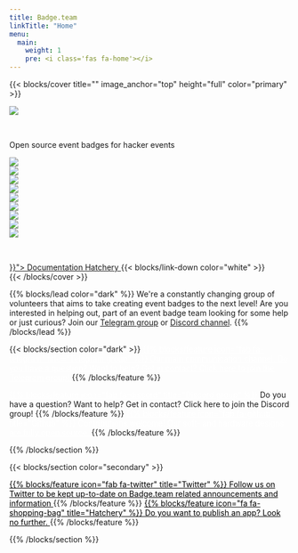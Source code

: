 ```yaml
---
title: Badge.team
linkTitle: "Home"
menu:
  main:
    weight: 1
    pre: <i class='fas fa-home'></i>
---
```


{{< blocks/cover title="" image_anchor="top" height="full" color="primary" >}}
<div class="mx-auto">
<img src="logo_white.svg" />
<p>&nbsp;</p>
<p class="font-weight-bold">Open source event badges for hacker events</p>
<div class="homepage_badges">
<div><a href="/docs/badges/mch2022/"><img src="/docs/badges/mch2022/mch2022.svg"/></a></div>
<div><a href="/docs/badges/sha2017/"><img src="/docs/badges/sha2017/sha2017.svg"/></a></div>
<div><a href="/docs/badges/hackerhotel-2020/"><img src="/docs/badges/hackerhotel-2020/hackerhotel2020.gif"/></a></div>
<div><a href="/docs/badges/hackerhotel-2019/"><img src="/docs/badges/hackerhotel-2019/hh2019.svg"/></a></div>
<div><a href="/docs/badges/campzone-2020/"><img src="/docs/badges/campzone-2020/cz2020.svg"/></a></div>
<div><a href="/docs/badges/campzone-2019/"><img src="/docs/badges/campzone-2019/cz2019.svg"/></a></div>
<div><a href="/docs/badges/disobey-2020/"><img src="/docs/badges/disobey-2020/badge.jpg"/></a></div>
<div><a href="/docs/badges/disobey-2019/"><img src="/docs/badges/disobey-2019/disobey2019.svg"/></a></div>
<div><a href="/docs/badges/eth0-2019/"><img src="/docs/badges/eth0-2019/eth0.svg"/></a></div>
</div>
<p>&nbsp;</p>
<a class="btn btn-lg btn-primary mr-3 mb-4" href="{{< relref "/docs" >}}">
Documentation <i class="fas fa-arrow-alt-circle-right ml-2"></i>
</a>
<a class="btn btn-lg btn-secondary mr-3 mb-4" href="https://hatchery.badge.team">
Hatchery <i class="fa fa-shopping-bag ml-2 "></i>
</a>
{{< blocks/link-down color="white" >}}
</div>
{{< /blocks/cover >}}


{{% blocks/lead color="dark" %}}
We're a constantly changing group of volunteers that aims to take creating event badges to the next level! Are you interested in helping out, part of an event badge team looking for some help or just curious? Join our [Telegram group](https://t.me/+StQpEWyhnb96Y88p) or [Discord channel](https://discord.gg/xuhw3Ws6BJ).
{{% /blocks/lead %}}


{{< blocks/section color="dark" >}}
<a href="https://t.me/+StQpEWyhnb96Y88p" style="color: #FFFFFF;">
{{% blocks/feature icon="fab fa-telegram" title="Telegram group" %}}
Our main communication channel. Do you have a question? Want to help? Get in contact? Click here to join the Telegram group!
</a>
{{% /blocks/feature %}}

<a href="https://discord.gg/xuhw3Ws6BJ" style="color: #FFFFFF;">
{{% blocks/feature icon="fab fa-discord" title="Discord group" %}}
</a>
Do you have a question? Want to help? Get in contact? Click here to join the Discord group!
{{% /blocks/feature %}}

<a href="https://github.com/badgeteam" style="color: #FFFFFF;">
{{% blocks/feature icon="fab fa-github" title="Github" %}}
Contributions welcome! Our soft- and hardware designs are fully open source.
</a>
{{% /blocks/feature %}}

{{% /blocks/section %}}

{{< blocks/section color="secondary" >}}

<a href="https://twitter.com/BadgeteamNL" style="color: #000000;">
{{% blocks/feature icon="fab fa-twitter" title="Twitter" %}}
Follow us on Twitter to be kept up-to-date on Badge.team related announcements and information
</a>
{{% /blocks/feature %}}

<a href="https://hatchery.badge.team" style="color: #000000;">
{{% blocks/feature icon="fa fa-shopping-bag" title="Hatchery" %}}
Do you want to publish an app? Look no further.
</a>
{{% /blocks/feature %}}

{{% /blocks/section %}}
